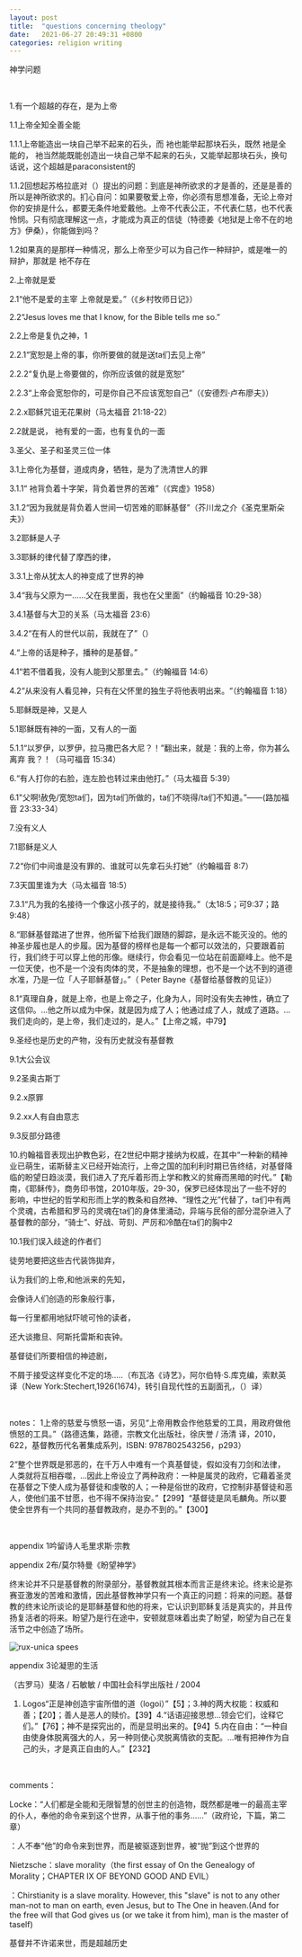 ```yaml
---
layout: post
title:  "questions concerning theology"
date:   2021-06-27 20:49:31 +0800
categories: religion writing
---
```


神学问题

<br/>

1.有一个超越的存在，是为上帝

1.1上帝全知全善全能

1.1.1上帝能造出一块自己举不起来的石头，而 衪也能举起那块石头，既然 衪是全能的， 衪当然能既能创造出一块自己举不起来的石头，又能举起那块石头，换句话说，这个超越是paraconsistent的

1.1.2回想起苏格拉底对（）提出的问题：到底是神所欲求的才是善的，还是是善的所以是神所欲求的。扪心自问：如果要敬爱上帝，你必须有思想准备，无论上帝对你的安排是什么，都要无条件地爱戴他。上帝不代表公正，不代表仁慈，也不代表怜悯。只有彻底理解这一点，才能成为真正的信徒（特德姜《地狱是上帝不在的地方》伊桑），你能做到吗？

1.2如果真的是那样一种情况，那么上帝至少可以为自己作一种辩护，或是唯一的辩护，那就是 衪不存在

2.上帝就是爱

2.1“他不是爱的主宰 上帝就是爱。”（《乡村牧师日记》）

2.2“Jesus loves me that I know, for the Bible tells me so.”

2.2上帝是复仇之神，1

2.2.1“宽恕是上帝的事，你所要做的就是送ta们去见上帝”

2.2.2“复仇是上帝要做的，你所应该做的就是宽恕”

2.2.3“上帝会宽恕你的，可是你自己不应该宽恕自己”（《安德烈·卢布廖夫》）

2.2.x耶稣咒诅无花果树（马太福音 21:18-22）

2.2就是说， 衪有爱的一面，也有复仇的一面

3.圣父、圣子和圣灵三位一体

3.1上帝化为基督，道成肉身，牺牲，是为了洗清世人的罪

3.1.1“ 衪背负着十字架，背负着世界的苦难”（《宾虚》1958）

3.1.2“因为我就是背负着人世间一切苦难的耶稣基督”（芥川龙之介《圣克里斯朵夫》）

3.2耶稣是人子

3.3耶稣的律代替了摩西的律，

3.3.1上帝从犹太人的神变成了世界的神

3.4“我与父原为一……父在我里面，我也在父里面”（约翰福音 10:29-38）

3.4.1基督与大卫的关系（马太福音 23:6）

3.4.2“在有人的世代以前，我就在了”（）

4.“上帝的话是种子，播种的是基督。”

4.1“若不借着我，没有人能到父那里去。”（约翰福音 14:6）

4.2“从来没有人看见神，只有在父怀里的独生子将他表明出来。“（约翰福音 1:18）

5.耶稣既是神，又是人

5.1耶稣既有神的一面，又有人的一面

5.1.1“以罗伊，以罗伊，拉马撒巴各大尼？！”翻出来，就是：我的上帝，你为甚么离弃 我？！（马可福音 15:34）

6.“有人打你的右脸，连左脸也转过来由他打。”（马太福音 5:39）

6.1"父啊!赦免/宽恕ta们，因为ta们所做的，ta们不晓得/ta们不知道。”——(路加福音 23:33-34）

7.没有义人

7.1耶稣是义人

7.2“你们中间谁是没有罪的、谁就可以先拿石头打她”（约翰福音 8:7）

7.3天国里谁为大（马太福音 18:5）

7.3.1“凡为我的名接待一个像这小孩子的，就是接待我。”（太18:5；可9:37；路9:48）

8.“耶稣基督踏进了世界，他所留下给我们跟随的脚踪，是永远不能灭没的。他的神圣步履也是人的步履。因为基督的榜样也是每一个都可以效法的，只要跟着前行，我们终于可以穿上他的形像。继续行，你会看见一位站在前面巅峰上。他不是一位天使，也不是一个没有肉体的灵，不是抽象的理想，也不是一个达不到的道德水准，乃是一位「人子耶稣基督」。”（ Peter Bayne《基督给基督教的见证》）

8.1“真理自身，就是上帝，也是上帝之子，化身为人，同时没有失去神性，确立了这信仰。…他之所以成为中保，就是因为成了人；他通过成了人，就成了道路。…我们走向的，是上帝，我们走过的，是人。”【上帝之城，中79】

9.圣经也是历史的产物，没有历史就没有基督教

9.1大公会议

9.2圣奥古斯丁

9.2.x原罪

9.2.xx人有自由意志

9.3反部分路德

10.约翰福音表现出护教色彩，在2世纪中期才接纳为权威，在其中“一种新的精神业已萌生，诺斯替主义已经开始流行，上帝之国的加利利时期已告终结，对基督降临的盼望日趋淡漠，我们进入了充斥着形而上学和教义的贫瘠而黑暗的时代。”【勒南，《耶稣传》，商务印书馆，2010年版，29-30，保罗已经体现出了一些不好的影响，中世纪的哲学和形而上学的教条和自然神、“理性之光”代替了，ta们中有两个灵魂，古希腊和罗马的灵魂在ta们的身体里涌动，异端与民俗的部分混杂进入了基督教的部分，“骑士”、好战、苛刻、严厉和冷酷在ta们的胸中2

10.1我们误入歧途的作者们

徒劳地要把这些古代装饰拋弃，

认为我们的上帝,和他派来的先知，

会像诗人们创造的形象般行事，

每一行里都用地狱吓唬可怜的读者，

还大谈撒旦、阿斯托雷斯和丧钟。

基督徒们所要相信的神迹剧，

不屑于接受这样变化不定的场.....（布瓦洛《诗艺》，阿尔伯特·S.库克编，索默英译（New York:Stechert,1926(1674)，转引自现代性的五副面孔，（）译）

<br/>

notes：
1上帝的慈爱与愤怒一语，另见“上帝用教会作他慈爱的工具，用政府做他愤怒的工具。”（路德选集，路德，宗教文化出版社，徐庆誉 / 汤清 译，2010，622，基督教历代名著集成系列，ISBN: 9787802543256，p293）

2“整个世界既是邪恶的，在千万人中难有一个真基督徒，假如没有刀剑和法律，人类就将互相吞噬，...因此上帝设立了两种政府：一种是属灵的政府，它藉着圣灵在基督之下使人成为基督徒和虔敬的人；一种是俗世的政府，它控制非基督徒和恶人，使他们虽不甘愿，也不得不保持治安。”【299】“基督徒是凤毛麟角。所以要使全世界有一个共同的基督教政府，是办不到的。”【300】

<br/>

appendix 1吟留诗人毛里求斯·宗教

appendix 2布/莫尔特曼《盼望神学》

终末论并不只是基督教的附录部分，基督教就其根本而言正是终末论。终末论是弥赛亚激发的苦难和激情，因此基督教神学只有一个真正的问题：将来的问题。基督教的终末论所谈论的是耶稣基督和他的将来，它认识到耶稣复活是真实的，并且传扬复活者的将来。盼望乃是行在途中，安顿就意味着出卖了盼望，盼望为自己在复活节之中创造了场所。

![rux-unica spees](https://github.com/FinalFantasy27/FinalFantasy27/blob/main/images/Crux-unica%20spees%EF%BC%88%E5%8D%81%E5%AD%97%E6%9E%B6%E6%98%AF%E5%A4%A7%E5%9C%B0%E7%9A%84%E5%B8%8C%E6%9C%9B%EF%BC%9A%E8%8E%AB%E5%B0%94%E7%89%B9%E6%9B%BC%E7%9A%84%E5%8D%81%E5%AD%97%E6%9E%B6%E2%80%94%E2%80%94%E5%B8%8C%E6%9C%9B%E7%A5%9E%E5%AD%A6%EF%BC%8C%E5%88%98%E5%B0%8F%E6%9E%AB%EF%BC%89.jpg?raw=true)

appendix 3论凝思的生活

（古罗马）斐洛 / 石敏敏 / 中国社会科学出版社 / 2004 

1. Logos“正是神创造宇宙所借的道（logoi）”【5】；3.神的两大权能：权威和善；【20】；善人是恶人的赎价。【39】4.“话语迎接思想...领会它们，诠释它们。”【76】；神不是探究出的，而是显明出来的。【94】5.内在自由：“一种自由使身体脱离强大的人，另一种则使心灵脱离情欲的支配。...唯有把神作为自己的头，才是真正自由的人。”【232】

<br/>

comments：

Locke：“人们都是全能和无限智慧的创世主的创造物，既然都是唯一的最高主宰的仆人，奉他的命令来到这个世界，从事于他的事务……”（政府论，下篇，第二章）

：人不奉“他”的命令来到世界，而是被驱逐到世界，被“抛”到这个世界的

Nietzsche：slave morality（the first essay of On the Genealogy of Morality；CHAPTER IX OF BEYOND GOOD AND EVIL）

：Chirstianity is a slave morality. However, this "slave" is not to any other man-not to man on earth, even Jesus, but to The One in heaven.(And for the free will that God gives us (or we take it from him), man is the master of taself)

基督并不许诺来世，而是超越历史


